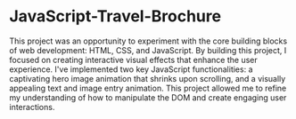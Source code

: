 # JavaScript-Travel-Brochure

This project was an opportunity to experiment with the core building blocks of web development: HTML, CSS, and JavaScript. By building this project, I focused on creating interactive visual effects that enhance the user experience. I've implemented two key JavaScript functionalities: a captivating hero image animation that shrinks upon scrolling, and a visually appealing text and image entry animation. This project allowed me to refine my understanding of how to manipulate the DOM and create engaging user interactions.